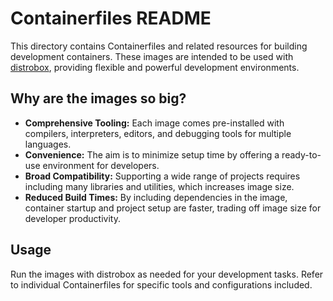 # Containerfiles README

This directory contains Containerfiles and related resources for building development containers. These images are intended to be used with [distrobox](https://distrobox.it/), providing flexible and powerful development environments.

## Why are the images so big?

- **Comprehensive Tooling:** Each image comes pre-installed with compilers, interpreters, editors, and debugging tools for multiple languages.
- **Convenience:** The aim is to minimize setup time by offering a ready-to-use environment for developers.
- **Broad Compatibility:** Supporting a wide range of projects requires including many libraries and utilities, which increases image size.
- **Reduced Build Times:** By including dependencies in the image, container startup and project setup are faster, trading off image size for developer productivity.

## Usage

Run the images with distrobox as needed for your development tasks. Refer to individual Containerfiles for specific tools and configurations included.
